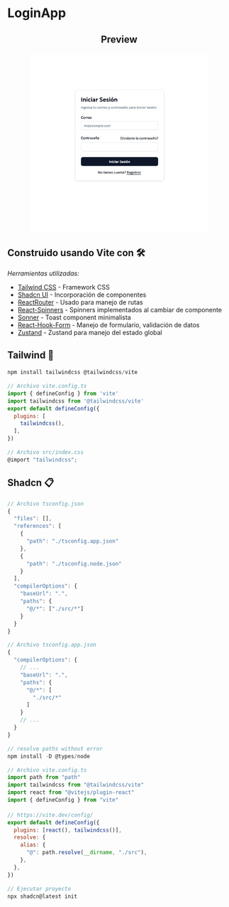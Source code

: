 # LoginApp


## <p align="center">Preview <p>
<p align="center">
  <img src="src/assets/preview.jpg" alt="preview" width='400px' height='400px' />
</p>

## Construido usando Vite con 🛠️ 

_Herramientas utilizadas:_

* [Tailwind CSS](https://tailwindcss.com/docs/installation/using-vite) - Framework CSS
* [Shadcn UI](https://ui.shadcn.com/) - Incorporación de componentes
* [ReactRouter](https://reactrouter.com/start/data/installation) - Usado para manejo de rutas
* [React-Spinners](https://www.davidhu.io/react-spinners/) - Spinners implementados al cambiar de componente
* [Sonner](https://sonner.emilkowal.ski/getting-started) - Toast component minimalista
* [React-Hook-Form](https://react-hook-form.com/get-started) - Manejo de formulario, validación de datos
* [Zustand](https://zustand.docs.pmnd.rs/getting-started/introduction) - Zustand para manejo del estado global

## Tailwind 🚀
```javascript
npm install tailwindcss @tailwindcss/vite
```
```javascript
// Archivo vite.config.ts
import { defineConfig } from 'vite'
import tailwindcss from '@tailwindcss/vite'
export default defineConfig({
  plugins: [
    tailwindcss(),
  ],
})
```
```javascript
// Archivo src/index.css
@import "tailwindcss";
```

## Shadcn 📋
```javascript
// Archivo tsconfig.json
{
  "files": [],
  "references": [
    {
      "path": "./tsconfig.app.json"
    },
    {
      "path": "./tsconfig.node.json"
    }
  ],
  "compilerOptions": {
    "baseUrl": ".",
    "paths": {
      "@/*": ["./src/*"]
    }
  }
}
```
```javascript
// Archivo tsconfig.app.json
{
  "compilerOptions": {
    // ...
    "baseUrl": ".",
    "paths": {
      "@/*": [
        "./src/*"
      ]
    }
    // ...
  }
}
```
```javascript
// resolve paths without error
npm install -D @types/node
```
```javascript
// Archivo vite.config.ts
import path from "path"
import tailwindcss from "@tailwindcss/vite"
import react from "@vitejs/plugin-react"
import { defineConfig } from "vite"

// https://vite.dev/config/
export default defineConfig({
  plugins: [react(), tailwindcss()],
  resolve: {
    alias: {
      "@": path.resolve(__dirname, "./src"),
    },
  },
})
```
```javascript
// Ejecutar proyecto
npx shadcn@latest init
```






















